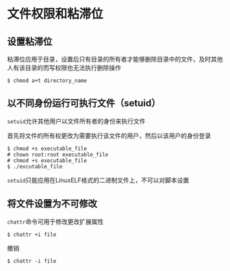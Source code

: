 # 文件权限和粘滞位

## 设置粘滞位
粘滞位应用于目录，设置后只有目录的所有者才能够删除目录中的文件，及时其他人有该目录的而写权限也无法执行删除操作
```shell
$ chmod a+t directory_name
```

## 以不同身份运行可执行文件（setuid）
`setuid`允许其他用户以文件所有者的身份来执行文件

首先将文件的所有权更改为需要执行该文件的用户，然后以该用户的身份登录
```shell
$ chmod +s executable_file
# chown root:root executable_file
# chmod +s executable_file
$ ./excutable_file
```
`setuid`只能应用在LinuxELF格式的二进制文件上，不可以对脚本设置

## 将文件设置为不可修改
`chattr`命令可用于修改更改扩展属性

```shell
$ chattr +i file
```
撤销
```shell
$ chattr -i file
```